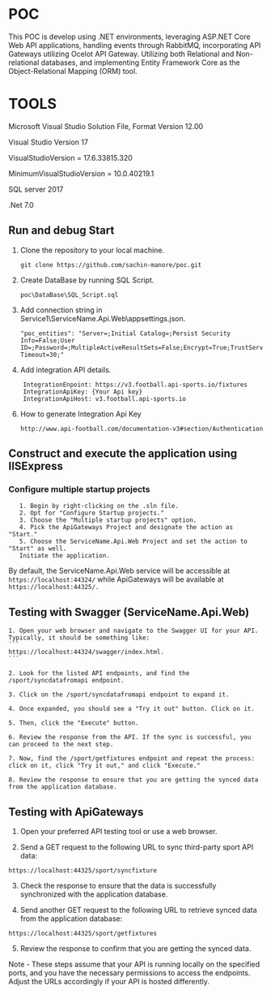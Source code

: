 # POC
This POC is develop using .NET environments, leveraging ASP.NET Core Web API applications, handling events through RabbitMQ, incorporating API Gateways utilizing Ocelot API Gateway. Utilizing both Relational and Non-relational databases, and implementing Entity Framework Core as the Object-Relational Mapping (ORM) tool. 

# TOOLS 
Microsoft Visual Studio Solution File, Format Version 12.00

Visual Studio Version 17

VisualStudioVersion = 17.6.33815.320

MinimumVisualStudioVersion = 10.0.40219.1

SQL server 2017

.Net 7.0

## Run and debug Start
1. Clone the repository to your local machine.
    ```
    git clone https://github.com/sachin-manore/poc.git
    ```
2. Create DataBase by running SQL Script.
    ```
    poc\DataBase\SQL_Script.sql
    ```
3. Add connection string in Service1\ServiceName.Api.Web\appsettings.json.
    ```
    "poc_entities": "Server=;Initial Catalog=;Persist Security Info=False;User ID=;Password=;MultipleActiveResultSets=False;Encrypt=True;TrustServerCertificate=True;Connection Timeout=30;"
    ```

5. Add integration API details.
```
    IntegrationEnpoint: https://v3.football.api-sports.io/fixtures
    IntegrationApiKey: {Your Api key}
    IntegrationApiHost: v3.football.api-sports.io
```
6. How to generate Integration Api Key
   ```
   http://www.api-football.com/documentation-v3#section/Authentication
   ```
   
## Construct and execute the application using IISExpress

### Configure multiple startup projects
```
   1. Begin by right-clicking on the .sln file.
   2. Opt for "Configure Startup projects."
   3. Choose the "Multiple startup projects" option.
   4. Pick the ApiGateways Project and designate the action as "Start."
   5. Choose the ServiceName.Api.Web Project and set the action to "Start" as well.
   Initiate the application.
  ``` 
By default, the ServiceName.Api.Web service will be accessible at ``` https://localhost:44324/ ``` while ApiGateways will be available at ``` https://localhost:44325/. ```

## Testing with Swagger (ServiceName.Api.Web)

    1. Open your web browser and navigate to the Swagger UI for your API. Typically, it should be something like: 
    ``` 
    https://localhost:44324/swagger/index.html. 
    ```
    
    2. Look for the listed API endpoints, and find the /sport/syncdatafromapi endpoint.
    
    3. Click on the /sport/syncdatafromapi endpoint to expand it.
    
    4. Once expanded, you should see a "Try it out" button. Click on it.
    
    5. Then, click the "Execute" button.
    
    6. Review the response from the API. If the sync is successful, you can proceed to the next step.
    
    7. Now, find the /sport/getfixtures endpoint and repeat the process: click on it, click "Try it out," and click "Execute."
    
    8. Review the response to ensure that you are getting the synced data from the application database.

## Testing with ApiGateways
1. Open your preferred API testing tool or use a web browser.

2. Send a GET request to the following URL to sync third-party sport API data:

```
https://localhost:44325/sport/syncfixture
```
3. Check the response to ensure that the data is successfully synchronized with the application database.

4. Send another GET request to the following URL to retrieve synced data from the application database:

```
https://localhost:44325/sport/getfixtures
```
5. Review the response to confirm that you are getting the synced data.

Note - These steps assume that your API is running locally on the specified ports, and you have the necessary permissions to access the endpoints. Adjust the URLs accordingly if your API is hosted differently.
